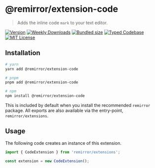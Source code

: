 # @remirror/extension-code

> Adds the inline code `mark` to your text editor.

[![Version][version]][npm] [![Weekly Downloads][downloads-badge]][npm] [![Bundled size][size-badge]][size] [![Typed Codebase][typescript]](#) [![MIT License][license]](#)

[version]: https://flat.badgen.net/npm/v/@remirror/extension-code
[npm]: https://npmjs.com/package/@remirror/extension-code
[license]: https://flat.badgen.net/badge/license/MIT/purple
[size]: https://bundlephobia.com/result?p=@remirror/extension-code
[size-badge]: https://flat.badgen.net/bundlephobia/minzip/@remirror/extension-code
[typescript]: https://flat.badgen.net/badge/icon/TypeScript?icon=typescript&label
[downloads-badge]: https://badgen.net/npm/dw/@remirror/extension-code/red?icon=npm

## Installation

```bash
# yarn
yarn add @remirror/extension-code

# pnpm
pnpm add @remirror/extension-code

# npm
npm install @remirror/extension-code
```

This is included by default when you install the recommended `remirror` package. All exports are also available via the entry-point, `remirror/extensions`.

## Usage

The following code creates an instance of this extension.

```ts
import { CodeExtension } from 'remirror/extensions';

const extension = new CodeExtension();
```
